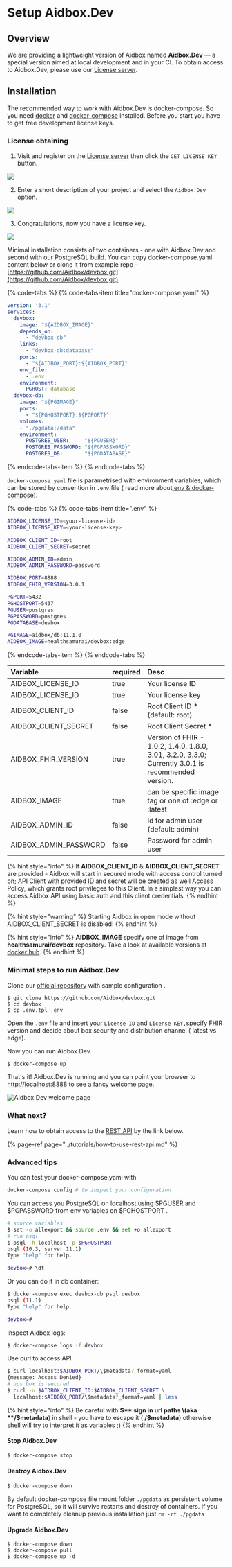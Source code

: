 # Setup Aidbox.Dev

## Overview

We are providing a lightweight version of [Aidbox](https://www.health-samurai.io/aidbox) named **Aidbox.Dev** — a special version aimed at local development and in your CI. To obtain access to Aidbox.Dev, please use our [License server](https://license-ui.aidbox.app/).

## Installation

The recommended way to work with Aidbox.Dev is docker-compose. So you need  [docker](https://docs.docker.com/install/) and [docker-compose](https://docs.docker.com/compose/install/) installed. Before you start you have to get free development license keys.

### License obtaining

1. Visit and register on the [License server](https://license-ui.aidbox.app) then click the `GET LICENSE KEY` button.

![](../.gitbook/assets/scr-2018-10-31_15-08-05.png)

2. Enter a short description of your project and select the `Aidbox.Dev` option.

![](../.gitbook/assets/screen-shot-2018-10-02-at-17.28.09.png)

3. Congratulations, now you have a license key.

![](../.gitbook/assets/screen-shot-2018-10-02-at-17.34.31.png)

Minimal installation consists of two containers - one with Aidbox.Dev and second with our PostgreSQL build. You can copy docker-compose.yaml content below or clone it from example repo - [https://github.com/Aidbox/devbox.git](https://github.com/Aidbox/devbox.git)

{% code-tabs %}
{% code-tabs-item title="docker-compose.yaml" %}
```yaml
version: '3.1'
services:
  devbox:
    image: "${AIDBOX_IMAGE}"
    depends_on:
      - "devbox-db"
    links:
      - "devbox-db:database"
    ports:
      - "${AIDBOX_PORT}:${AIDBOX_PORT}"
    env_file:
      - .env
    environment:
      PGHOST: database
  devbox-db:
    image: "${PGIMAGE}"
    ports:
      - "${PGHOSTPORT}:${PGPORT}"
    volumes:
    - "./pgdata:/data"
    environment:
      POSTGRES_USER:     "${PGUSER}"
      POSTGRES_PASSWORD: "${PGPASSWORD}"
      POSTGRES_DB:       "${PGDATABASE}"
```
{% endcode-tabs-item %}
{% endcode-tabs %}

`docker-compose.yaml` file is parametrised with environment variables, which can be stored by convention in `.env` file \( read more about[ env & docker-compose](https://docs.docker.com/compose/environment-variables/)\).

{% code-tabs %}
{% code-tabs-item title=".env" %}
```bash
AIDBOX_LICENSE_ID=<your-license-id>
AIDBOX_LICENSE_KEY=<your-license-key>

AIDBOX_CLIENT_ID=root
AIDBOX_CLIENT_SECRET=secret

AIDBOX_ADMIN_ID=admin
AIDBOX_ADMIN_PASSWORD=password

AIDBOX_PORT=8888
AIDBOX_FHIR_VERSION=3.0.1

PGPORT=5432
PGHOSTPORT=5437
PGUSER=postgres
PGPASSWORD=postgres
PGDATABASE=devbox

PGIMAGE=aidbox/db:11.1.0
AIDBOX_IMAGE=healthsamurai/devbox:edge
```
{% endcode-tabs-item %}
{% endcode-tabs %}

| Variable | required | Desc |
| :--- | :--- | :--- |
| AIDBOX\_LICENSE\_ID | true | Your license ID |
| AIDBOX\_LICENSE\_ID | true | Your license key |
| AIDBOX\_CLIENT\_ID | false | Root Client ID \* \(default: root\) |
| AIDBOX\_CLIENT\_SECRET | false | Root Client Secret \* |
| AIDBOX\_FHIR\_VERSION | true | Version of FHIR - 1.0.2, 1.4.0, 1.8.0, 3.01, 3.2.0, 3.3.0; Currently 3.0.1 is recommended version. |
| AIDBOX\_IMAGE | true | can be specific image tag or one of :edge or :latest |
| AIDBOX\_ADMIN\_ID | false | Id for admin user \(default: admin\) |
| AIDBOX\_ADMIN\_PASSWORD | false | Password for admin user |

{% hint style="info" %}
If **AIDBOX\_CLIENT\_ID** & **AIDBOX\_CLIENT\_SECRET** are provided - Aidbox will start in secured mode with access control turned on; API Client with provided ID and secret will be created as well Access Policy, which grants root privileges to this Client. In a simplest way you can access Aidbox API using basic auth and this client credentials.
{% endhint %}

{% hint style="warning" %}
Starting Aidbox in open mode without AIDBOX\_CLIENT\_SECRET is disabled! 
{% endhint %}

{% hint style="info" %}
**AIDBOX\_IMAGE** specify one of image from **healthsamurai/devbox** repository. Take a look at available versions at [docker hub](https://hub.docker.com/r/healthsamurai/devbox/tags).
{% endhint %}

### Minimal steps to run Aidbox.Dev

Clone our [official repository](https://github.com/Aidbox/devbox) with sample configuration .

```text
$ git clone https://github.com/Aidbox/devbox.git
$ cd devbox
$ cp .env.tpl .env
```

Open the `.env` file and insert your `License ID` and `License KEY,`specify FHIR version and decide about box security and distribution channel \( latest vs edge\).

Now you can run Aidbox.Dev.

```bash
$ docker-compose up
```

That's it! Aidbox.Dev is running and you can point your browser to [http://localhost:8888](http://localhost:8888/) to see a fancy welcome page.

![Aidbox.Dev welcome page](../.gitbook/assets/screen-shot-2018-10-22-at-13.37.09.png)

### What next?

Learn how to obtain access to the [REST API](../tutorials/how-to-use-rest-api.md) by the link below.

{% page-ref page="../tutorials/how-to-use-rest-api.md" %}

### Advanced tips

You can test your docker-compose.yaml with

```bash
docker-compose config # to inspect your configuration
```

You can access you PostgreSQL  on localhost using $PGUSER and $PGPASSWORD from env variables on $PGHOSTPORT .

```bash
# source variables
$ set -o allexport && source .env && set +o allexport
# run psql
$ psql -h localhost -p $PGHOSTPORT
psql (10.3, server 11.1)
Type "help" for help.

devbox=# \dt
```

Or you can do it in db container:

```bash
$ docker-compose exec devbox-db psql devbox
psql (11.1)
Type "help" for help.

devbox=#
```

Inspect Aidbox logs:

```bash
$ docker-compose logs -f devbox
```

Use curl to access API 

```bash
$ curl localhost:$AIDBOX_PORT/\$metadata?_format=yaml
{message: Access Denied}
# ups box is secured
$ curl -u $AIDBOX_CLIENT_ID:$AIDBOX_CLIENT_SECRET \
  localhost:$AIDBOX_PORT/\$metadata?_format=yaml | less
```

{% hint style="info" %}
Be careful with **$** sign in url paths \(aka **/$metadata**\) in shell  - you have to escape it \( **/\$metadata**\) otherwise shell will try to interpret it as variables ;\)
{% endhint %}

#### Stop Aidbox.Dev

```bash
$ docker-compose stop
```

#### Destroy Aidbox.Dev

```bash
$ docker-compose down
```

By default docker-compose file mount folder `./pgdata` as persistent volume for PostgreSQL, so it will survive restarts and destroy of containers. If you want to completely cleanup previous installation just `rm -rf ./pgdata`

#### Upgrade Aidbox.Dev

```
$ docker-compose down
$ docker-compose pull
$ docker-compose up -d
```

